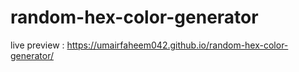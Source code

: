 # random-hex-color-generator

live preview : https://umairfaheem042.github.io/random-hex-color-generator/
